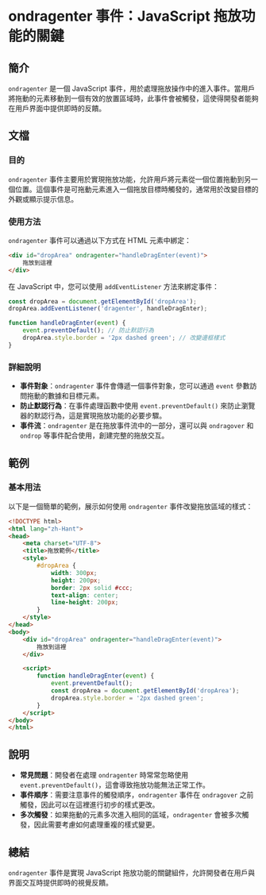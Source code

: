 <!--
Meta Description: # ondragenter 事件：JavaScript 拖放功能的關鍵 ## 簡介 `ondragenter` 是一個 JavaScript 事件，用於處理拖放操作中的進入事件。當用戶將拖動的元素移動到一個有效的放置區域時，此事件會被觸發，這使得開發者能夠在用戶界面中提供即時的反饋。 ## 文檔 #...
Meta Keywords: ondragenter, droparea, event, html, javascript
-->

# ondragenter 事件：JavaScript 拖放功能的關鍵

## 簡介
`ondragenter` 是一個 JavaScript 事件，用於處理拖放操作中的進入事件。當用戶將拖動的元素移動到一個有效的放置區域時，此事件會被觸發，這使得開發者能夠在用戶界面中提供即時的反饋。

## 文檔
### 目的
`ondragenter` 事件主要用於實現拖放功能，允許用戶將元素從一個位置拖動到另一個位置。這個事件是可拖動元素進入一個拖放目標時觸發的，通常用於改變目標的外觀或顯示提示信息。

### 使用方法
`ondragenter` 事件可以通過以下方式在 HTML 元素中綁定：

```html
<div id="dropArea" ondragenter="handleDragEnter(event)">
    拖放到這裡
</div>
```

在 JavaScript 中，您可以使用 `addEventListener` 方法來綁定事件：

```javascript
const dropArea = document.getElementById('dropArea');
dropArea.addEventListener('dragenter', handleDragEnter);

function handleDragEnter(event) {
    event.preventDefault(); // 防止默認行為
    dropArea.style.border = '2px dashed green'; // 改變邊框樣式
}
```

### 詳細說明
- **事件對象**：`ondragenter` 事件會傳遞一個事件對象，您可以通過 `event` 參數訪問拖動的數據和目標元素。
- **防止默認行為**：在事件處理函數中使用 `event.preventDefault()` 來防止瀏覽器的默認行為，這是實現拖放功能的必要步驟。
- **事件流**：`ondragenter` 是在拖放事件流中的一部分，還可以與 `ondragover` 和 `ondrop` 等事件配合使用，創建完整的拖放交互。

## 範例
### 基本用法
以下是一個簡單的範例，展示如何使用 `ondragenter` 事件改變拖放區域的樣式：

```html
<!DOCTYPE html>
<html lang="zh-Hant">
<head>
    <meta charset="UTF-8">
    <title>拖放範例</title>
    <style>
        #dropArea {
            width: 300px;
            height: 200px;
            border: 2px solid #ccc;
            text-align: center;
            line-height: 200px;
        }
    </style>
</head>
<body>
    <div id="dropArea" ondragenter="handleDragEnter(event)">
        拖放到這裡
    </div>

    <script>
        function handleDragEnter(event) {
            event.preventDefault();
            const dropArea = document.getElementById('dropArea');
            dropArea.style.border = '2px dashed green';
        }
    </script>
</body>
</html>
```

## 說明
- **常見問題**：開發者在處理 `ondragenter` 時常常忽略使用 `event.preventDefault()`，這會導致拖放功能無法正常工作。
- **事件順序**：需要注意事件的觸發順序，`ondragenter` 事件在 `ondragover` 之前觸發，因此可以在這裡進行初步的樣式更改。
- **多次觸發**：如果拖動的元素多次進入相同的區域，`ondragenter` 會被多次觸發，因此需要考慮如何處理重複的樣式變更。

## 總結
`ondragenter` 事件是實現 JavaScript 拖放功能的關鍵組件，允許開發者在用戶與界面交互時提供即時的視覺反饋。